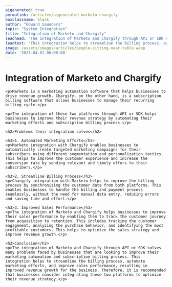 ```yaml
---
aigenerated: true
permalink: /articles/aigenerated-marketo-chargify
boxclassname: black
author: "Edward Saunders"
topic: "System Integration"
title: "Integration of Marketo and Chargify"
leadhead: "The integration of Marketo and Chargify through API or SDK solves many problems faced by businesses that are looking to improve their marketing automation and subscription billing process"
leadtext: "This integration helps to streamline the billing process, automate marketing efforts, and improve sales performance, resulting in improved revenue growth for the business. Therefore, it is recommended that businesses consider integrating these two platforms to optimize their revenue strategy."
image: /assets/images/articles/people-sitting-near-table.webp
date: '2023-04-01 00:00:00'
---
```

<div class="arttext">	<h1>Integration of Marketo and Chargify</h1>

	<p>Marketo is a marketing automation software that helps businesses to drive revenue growth. Chargify, on the other hand, is a subscription billing software that allows businesses to manage their recurring billing cycle.</p>

	<p>The integration of these two platforms through API or SDK helps businesses to improve their revenue strategy by automating their marketing efforts and subscription billing process.</p>

	<h2>Problems their integration solves</h2>

	<h3>1. Automated Marketing Efforts</h3>
	<p>Marketo integration with Chargify enables businesses to automatically create targeted marketing campaigns for their subscribers using different segmentation and personalization tactics. This helps to improve the customer experience and increase the conversion rate by sending relevant and timely offers to their subscribers.</p>

	<h3>2. Streamline Billing Process</h3>
	<p>Chargify integration with Marketo helps to improve the billing process by synchronizing the customer data from both platforms. This enables businesses to handle the billing and payment process seamlessly, without the need for manual data entry, reducing errors and saving time and effort.</p>

	<h3>3. Improved Sales Performance</h3>
	<p>The integration of Marketo and Chargify helps businesses to improve their sales performance by enabling them to track the customer journey from acquisition to retention. This includes tracking the customer engagement, analyzing the purchase behavior, and identifying the most profitable customers. This helps to optimize the sales strategy and improve revenue growth.</p>

	<h2>Conclusion</h2>
	<p>The integration of Marketo and Chargify through API or SDK solves many problems faced by businesses that are looking to improve their marketing automation and subscription billing process. This integration helps to streamline the billing process, automate marketing efforts, and improve sales performance, resulting in improved revenue growth for the business. Therefore, it is recommended that businesses consider integrating these two platforms to optimize their revenue strategy.</p>

</div>